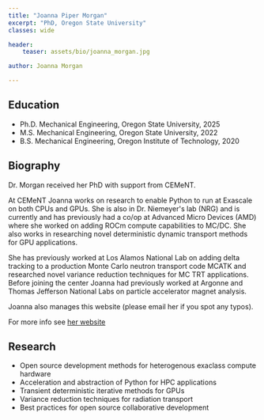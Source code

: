 ```yaml
---
title: "Joanna Piper Morgan"
excerpt: "PhD, Oregon State University"
classes: wide

header:
    teaser: assets/bio/joanna_morgan.jpg

author: Joanna Morgan

---
```


## Education

* Ph.D. Mechanical Engineering, Oregon State University, 2025
* M.S. Mechanical Engineering, Oregon State University, 2022
* B.S. Mechanical Engineering, Oregon Institute of Technology, 2020

## Biography

Dr. Morgan received her PhD with support from CEMeNT.

At CEMeNT Joanna works on research to enable Python to run at Exascale on both CPUs and GPUs. She is also in Dr. Niemeyer's lab (NRG) and is currently and has previously had a co/op at Advanced Micro Devices (AMD) where she worked on adding ROCm compute capabilities to MC/DC. She also works in researching novel deterministic dynamic transport methods for GPU applications.

She has previously worked at Los Alamos National Lab on adding delta tracking to a production Monte Carlo neutron transport code MCATK and researched novel variance reduction techniques for MC TRT applications. Before joining the center Joanna had previously worked at Argonne and Thomas Jefferson National Labs on particle accelerator magnet analysis. 

Joanna also manages this website (please email her if you spot any typos).

For more info see [her website](https://jpmorgan98.github.io/)

## Research

* Open source development methods for heterogenous exaclass compute hardware
* Acceleration and abstraction of Python for HPC applications
* Transient deterministic iterative methods for GPUs
* Variance reduction techniques for radiation transport
* Best practices for open source collaborative development